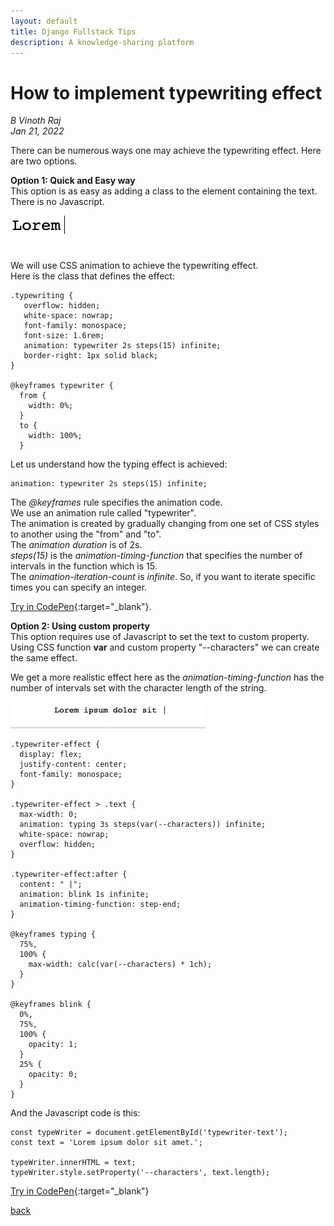 ```yaml
---
layout: default
title: Django Fullstack Tips
description: A knowledge-sharing platform
---
```


# How to implement typewriting effect

_B Vinoth Raj_  
_Jan 21, 2022_  
  
There can be numerous ways one may achieve the typewriting effect. Here are two options.   

**Option 1: Quick and Easy way**  
This option is as easy as adding a class to the element containing the text. There is no Javascript.  
  
  ![Typewriting effect](../images/type2.gif)
  
We will use CSS animation to achieve the typewriting effect.  
Here is the class that defines the effect: 
```
.typewriting {
   overflow: hidden;
   white-space: nowrap;
   font-family: monospace;
   font-size: 1.6rem;
   animation: typewriter 2s steps(15) infinite;
   border-right: 1px solid black;
}

@keyframes typewriter {
  from {
    width: 0%;
  }
  to {
    width: 100%;
  }

```
Let us understand how the typing effect is achieved:
```
animation: typewriter 2s steps(15) infinite;
```
The *@keyframes* rule specifies the animation code.  
We use an animation rule called "typewriter".  
The animation is created by gradually changing from one set of CSS styles to another using the "from" and "to".  
The *animation duration* is of 2s.  
*steps(15)* is the *animation-timing-function* that specifies the number of intervals in the function which is 15.  
The *animation-iteration-count* is *infinite*. So, if you want to iterate specific times you can specify an integer.  

[Try in CodePen](https://codepen.io/bvinraj/pen/GRMbQdg){:target="\_blank"}. 

**Option 2: Using custom property**  
This option requires use of Javascript to set the text to custom property.  
Using CSS function **var** and custom property "--characters" we can create the same effect.
  
We get a more realistic effect here as the *animation-timing-function* has the number of intervals set with the character length of the string.  
  
  ![Typewriting effect](../images/type3.gif)  
  


```
.typewriter-effect {
  display: flex;
  justify-content: center;
  font-family: monospace;
}

.typewriter-effect > .text {
  max-width: 0;
  animation: typing 3s steps(var(--characters)) infinite;
  white-space: nowrap;
  overflow: hidden;
}

.typewriter-effect:after {
  content: " |";
  animation: blink 1s infinite;
  animation-timing-function: step-end;
}

@keyframes typing {
  75%,
  100% {
    max-width: calc(var(--characters) * 1ch);
  }
}

@keyframes blink {
  0%,
  75%,
  100% {
    opacity: 1;
  }
  25% {
    opacity: 0;
  }
}
```
And the Javascript code is this:
```
const typeWriter = document.getElementById('typewriter-text');
const text = 'Lorem ipsum dolor sit amet.';

typeWriter.innerHTML = text;
typeWriter.style.setProperty('--characters', text.length);
```
[Try in CodePen](https://codepen.io/bvinraj/pen/vYeqepq){:target="\_blank"}  

[back](../)
